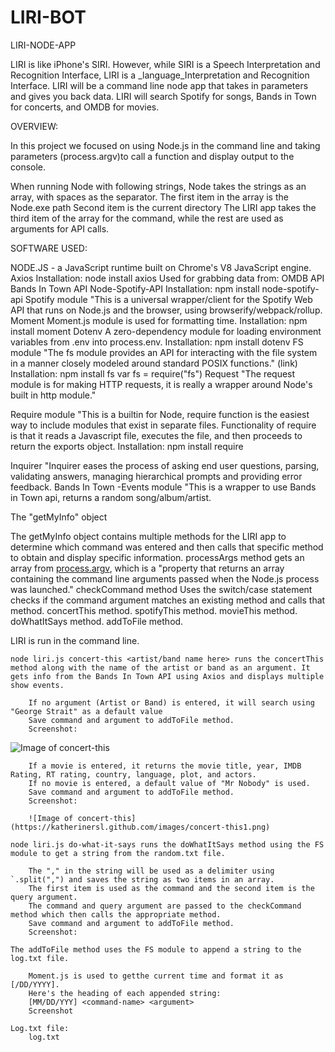 # LIRI-BOT

LIRI-NODE-APP

LIRI is like iPhone's SIRI.  However, while SIRI is a Speech Interpretation and Recognition Interface, LIRI is a _language_Interpretation and Recognition Interface.  LIRI will be a command line node app that takes in parameters and gives you back data.  LIRI will search Spotify for songs, Bands in Town for concerts, and OMDB for movies.

OVERVIEW: 

In this project we focused on using Node.js in the command line and taking parameters (process.argv)to call a function and display output to the console.

When running Node with following strings, Node takes the strings as an array, with spaces as the separator.
    The first item in the array is the Node.exe path
    Second item is the current directory
The LIRI app takes the third item of the array for the command, while the rest are used as arguments for API calls.

SOFTWARE USED:

NODE.JS - a JavaScript runtime built on Chrome's V8 JavaScript engine.
Axios
    Installation: node install axios
    Used for grabbing data from:
    OMDB API
    Bands In Town API
Node-Spotify-API
    Installation: npm install node-spotify-api
Spotify module
    "This is a universal wrapper/client for the Spotify Web API that runs on Node.js and the browser, using browserify/webpack/rollup.
Moment
    Moment.js module is used for formatting time.
    Installation: npm install moment
Dotenv
    A zero-dependency module for loading environment variables from .env into process.env.
    Installation: npm install dotenv
FS module
    "The fs module provides an API for interacting with the file system in a manner closely modeled around standard POSIX functions." (link)
    Installation: npm install fs
    var fs = require("fs")
Request
    "The request module is for making HTTP requests, it is really a wrapper around Node's built in http module."
    
Require module
    "This is a builtin for Node, require function is the easiest way to include modules that exist in separate files.  Functionality of require is that it reads a Javascript file, executes the file, and then proceeds to return the exports object.
    Installation: npm install require

Inquirer
    "Inquirer eases the process of asking end user questions, parsing, validating answers, managing hierarchical prompts and providing error feedback.
Bands In Town -Events module
    "This is a wrapper to use Bands in Town api, returns a random song/album/artist.

The "getMyInfo" object

The getMyInfo object contains multiple methods for the LIRI app to determine which command was entered and then calls that specific method to obtain and display specific information.
    processArgs method
        gets an array from [process.argv](https://nodejs.org/api/process.html#process_process_argv), which is a "property that returns an array containing the command line arguments passed when the Node.js process was launched."
    checkCommand method
        Uses the switch/case statement checks if the command argument matches an existing method and calls that method.
    concertThis method.
    spotifyThis method.
    movieThis method.
    doWhatItSays method.
    addToFile method.

LIRI is run in the command line.

    node liri.js concert-this <artist/band name here> runs the concertThis method along with the name of the artist or band as an argument. It gets info from the Bands In Town API using Axios and displays multiple show events.

        If no argument (Artist or Band) is entered, it will search using "George Strait" as a default value
        Save command and argument to addToFile method.
        Screenshot:
  ![Image of concert-this](https://katherinersl.github.com/images/concert-this1.png)

        If a movie is entered, it returns the movie title, year, IMDB Rating, RT rating, country, language, plot, and actors.
        If no movie is entered, a default value of "Mr Nobody" is used.
        Save command and argument to addToFile method.
        Screenshot:

        ![Image of concert-this](https://katherinersl.github.com/images/concert-this1.png)

    node liri.js do-what-it-says runs the doWhatItSays method using the FS module to get a string from the random.txt file.

        The "," in the string will be used as a delimiter using `.split(",") and saves the string as two items in an array.
        The first item is used as the command and the second item is the query argument.
        The command and query argument are passed to the checkCommand method which then calls the appropriate method.
        Save command and argument to addToFile method.
        Screenshot:

    The addToFile method uses the FS module to append a string to the log.txt file.

        Moment.js is used to getthe current time and format it as [/DD/YYYY].
        Here's the heading of each appended string:
        [MM/DD/YYY] <command-name> <argument>
        Screenshot

    Log.txt file:
        log.txt

